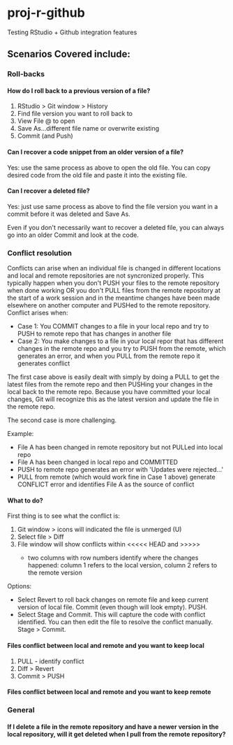 # proj-r-github
Testing RStudio + Github integration features

## Scenarios Covered include:

### Roll-backs

#### How do I roll back to a previous version of a file?

1. RStudio > Git window > History
2. Find file version you want to roll back to
3. View File @ <commit id> to open
4. Save As...different file name or overwrite existing
5. Commit (and Push)

#### Can I recover a code snippet from an older version of a file?

Yes: use the same process as above to open the old file. You can copy desired code from the old file and paste it into the existing file. 

#### Can I recover a deleted file?

Yes: just use same process as above to find the file version you want in a commit before it was deleted and Save As.

Even if you don't necessarily want to recover a deleted file, you can always go into an older Commit and look at the code.

### Conflict resolution

Conflicts can arise when an individual file is changed in different locations and local and remote repositories are not syncronized properly. This typically happen when you don't PUSH your files to the remote repository when done working OR you don't PULL files from the remote repository at the start of a work session and in the meantime changes have been made elsewhere on another computer and PUSHed to the remote repository. Conflict arises when:

* Case 1: You COMMIT changes to a file in your local repo and try to PUSH to remote repo that has changes in another file
* Case 2: You make changes to a file in your local repor that has different changes in the remote repo and you try to PUSH from the remote, which generates an error, and when you PULL from the remote repo it generates conflict 

The first case above is easily dealt with simply by doing a PULL to get the latest files from the remote repo and then PUSHing your changes in the local back to the remote repo. Because you have committed your local changes, Git will recognize this as the latest version and update the file in the remote repo.

The second case is more challenging. 

Example:

* File A has been changed in remote repository but not PULLed into local repo
* File A has been changed in local repo and COMMITTED
* PUSH to remote repo generates an error with 'Updates were rejected...'
* PULL from remote (which would work fine in Case 1 above) generate CONFLICT error and identifies File A as the source of conflict

#### What to do?

First thing is to see what the conflict is:

1. Git window > icons will indicated the file is unmerged (U)
2. Select file > Diff
3. File window will show conflicts within <<<<< HEAD and >>>>> <commit id>
   - two columns with row numbers identify where the changes happened: column 1 refers to the local version, column 2 refers to the remote version

Options:

* Select Revert to roll back changes on remote file and keep current version of local file. Commit (even though will look empty). PUSH.
* Select Stage and Commit. This will capture the code with conflict identified. You can then edit the file to resolve the conflict manually. Stage > Commit.


#### Files conflict between local and remote and you want to keep local

1. PULL - identify conflict
2. Diff > Revert
3. Commit > PUSH

#### Files conflict between local and remote and you want to keep remote

### General

#### If I delete a file in the remote repository and have a newer version in the local repository, will it get deleted when I pull from the remote repository?
